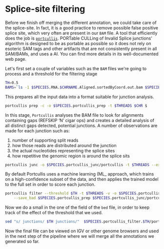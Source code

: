 # Splice-site filtering
Before we finish off merging the different annotation, we could take care of the splice-site. In fact, it is a good practice to remove possible false positive splice site, which very often are present in our `BAM` file.
A tool that efficiently does the job is [`portcullis`](https://portcullis.readthedocs.io/en/latest/index.html). PORTable CULLing of Invalid Splice junctions' algorithm is designed to be as portable as possible so it does not rely on esoteric SAM tags and other artifacts that are not consistently present in all SAM/BAMs, and uses a AI. You can find more details in its well-documented web page.

Let's first set a couple of variables such as the `BAM` files we're going to process and a threshold for the filtering stage
```bash
TH=0.5
BAMS=`ls -1 $SPECIES.RNA.$CHRNAME.Aligned.sortedByCoord.out.bam $SPECIES.lonrRNA.$CHRNAME.sortedByCoord.out.bam
```

This prepares all the input data into a format suitable for junction analysis.
```bash
portcullis prep -c -o $SPECIES.portcullis_prep -t $THREADS $CHR $
```

In this stage, `Portcullis` analyses the BAM file to look for alignments containing gaps (REFSKIP ‘N’ cigar ops) and creates a detailed analysis of all distinct gaps detected, potential junctions.
A number of observations are made for each junction such as:
1. number of supporting split reads
2. how those reads are distributed around the junction
3. the actual nucleotides representing the splice sites
4. how repetitive the genomic region is around the splice sits
```bash
portcullis junc -o $SPECIES.portcullis_junc/portcullis -t $THREADS --extra -v $SPECIES.
```

By default Portcullis uses a machine learning (ML_ approach, which trains on a high-confidence subset of the data, and then applies the trained model to the full set in order to score each junction.
```bash
portcullis filter --threshold $TH -t $THREADS -v -o $SPECIES.portcullis_filter.$TH/portcullis \
 	--save_bad $SPECIES.portcullis_prep $SPECIES.portcullis_junc/portcullis.junctions.tab
```

Now we do a small in the one of the field of the `bed` file, in order to keep track of the effect of the threshold that we used.
```bash
sed "s/ junctions/ $TH junctions/"  $SPECIES.portcullis_filter.$TH/portcullis.pass.junctions.bed > portcullis.$TH.pass.junctions.bed
```

Now the final file can be viewed on IGV or other genome browsers and used in the next step of the pipeline where we will merge all the annotations we generated so far.
